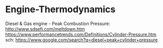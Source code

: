 # Engine-Thermodynamics
Diesel &amp; Gas engine - Peak Combustion Pressure: http://www.sdsefi.com/meltdown.htm https://www.performancetrends.com/Definitions/Cylinder-Pressure.htm sch: https://www.google.com/search?q=diesel+peak+cylinder+pressure
